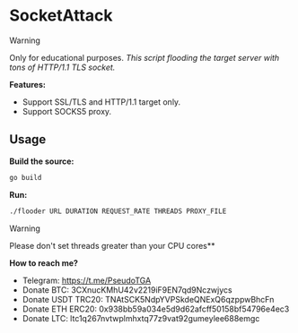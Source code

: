 # SocketAttack
> [!WARNING]
> Only for educational purposes.
*This script flooding the target server with tons of HTTP/1.1 TLS socket.*

**Features:**
- Support SSL/TLS and HTTP/1.1 target only.
- Support SOCKS5 proxy.
## Usage
**Build the source:**
```bash
go build
```
**Run:**
```bash
./flooder URL DURATION REQUEST_RATE THREADS PROXY_FILE
```
> [!WARNING]
> Please don't set threads greater than your CPU cores**

**How to reach me?**
- Telegram: https://t.me/PseudoTGA
- Donate BTC: 3CXnucKMhU42v2219iF9EN7qd9Nczwjycs
- Donate USDT TRC20: TNAtSCK5NdpYVPSkdeQNExQ6qzppwBhcFn
- Donate ETH ERC20: 0x938bb59a034e5d9d62afcff50158bf54796e4ec3
- Donate LTC: ltc1q267nvtwplmhxtq77z9vat92gumeylee688emgc
